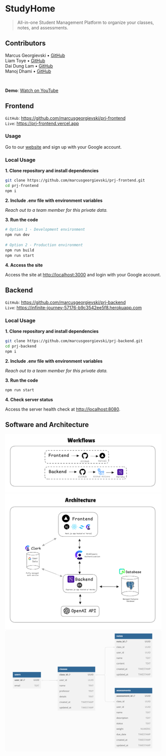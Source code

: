 # StudyHome

> All-in-one Student Management Platform to organize your classes, notes, and assessments.

## Contributors

Marcus Georgievski • [GitHub](https://github.com/marcusgeorgievski) \
Liam Toye • [GitHub](https://github.com/lctoye) \
Dai Dung Lam • [GitHub](https://github.com/NoneNeko) \
Manoj Dhami • [GitHub](https://github.com/Dmanoj07)

<br/>

**Demo**: [Watch on YouTube](https://youtu.be/Oj-fDkaS6Os)

## Frontend

`GitHub`: https://github.com/marcusgeorgievski/prj-frontend \
`Live`: https://prj-frontend.vercel.app

### Usage

Go to our [website](https://prj-frontend.vercel.app) and sign up with your Google account.

### Local Usage

**1. Clone repository and install dependencies**

```bash
git clone https://github.com/marcusgeorgievski/prj-frontend.git
cd prj-frontend
npm i
```

**2. Include .env file with environment variables**

_Reach out to a team member for this private data._

**3. Run the code**

```bash
# Option 1 - Development environment
npm run dev

# Option 2 - Production environment
npm run build
npm run start
```

**4. Access the site**

Access the site at [http://localhost:3000](http://localhost:3000) and login with your Google account.

## Backend

`GitHub`: https://github.com/marcusgeorgievski/prj-backend \
`Live`: https://infinite-journey-57176-b9c3542ee5f8.herokuapp.com

### Local Usage

**1. Clone repository and install dependencies**

```bash
git clone https://github.com/marcusgeorgievski/prj-backend.git
cd prj-backend
npm i
```

**2. Include .env file with environment variables**

_Reach out to a team member for this private data._

**3. Run the code**

```bash
npm run start
```

**4. Check server status**

Access the server health check at [http://localhost:8080](http://localhost:8080).

## Software and Architecture

![Workflow](/assets/workflow.png)
![Architecture Diagram](/assets/arch.png)
![Database](/assets/db.png)
